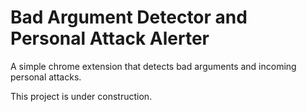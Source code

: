 
# Bad Argument Detector and Personal Attack Alerter
A simple chrome extension that detects bad arguments and incoming personal attacks.

This project is under construction.
